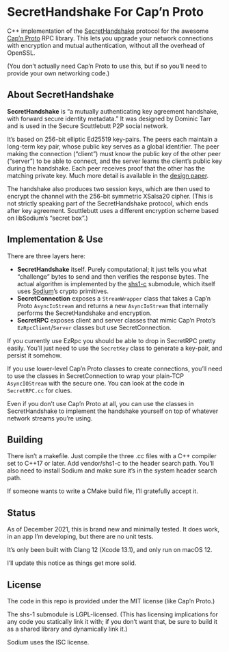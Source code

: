 #  SecretHandshake For Cap’n Proto

C++ implementation of the [SecretHandshake](https://github.com/auditdrivencrypto/secret-handshake) protocol for the awesome [Cap’n Proto](https://capnproto.org/) RPC library. This lets you upgrade your network connections with encryption and mutual authentication, without all the overhead of OpenSSL.

(You don’t actually need Cap’n Proto to use this, but if so you’ll need to provide your own networking code.)

## About SecretHandshake

**SecretHandshake** is “a mutually authenticating key agreement handshake, with forward secure identity metadata.” It was designed by Dominic Tarr and is used in the Secure Scuttlebutt P2P social network.

It’s based on 256-bit elliptic Ed25519 key-pairs. The peers each maintain a long-term key pair, whose public key serves as a global identifier. The peer making the connection (“client”) must know the public key of the other peer (“server”) to be able to connect, and the server learns the client’s public key during the handshake. Each peer receives proof that the other has the matching private key. Much more detail is available in the [design paper](http://dominictarr.github.io/secret-handshake-paper/shs.pdf).

The handshake also produces two session keys, which are then used to encrypt the channel with the 256-bit symmetric XSalsa20 cipher. (This is not strictly speaking part of the SecretHandshake protocol, which ends after key agreement. Scuttlebutt uses a different encryption scheme based on libSodium’s “secret box”.)

## Implementation & Use

There are three layers here:

- **SecretHandshake** itself. Purely computational; it just tells you what “challenge” bytes to send and then verifies the response bytes. The actual algorithm is implemented by the [shs1-c](https://github.com/AljoschaMeyer/shs1-c) submodule, which itself uses [Sodium](https://libsodium.gitbook.io/doc/)’s crypto primitives.
- **SecretConnection** exposes a `StreamWrapper` class that takes a Cap’n Proto `AsyncIoStream` and returns a new `AsyncIoStream` that internally performs the SecretHandshake and encryption.
- **SecretRPC** exposes client and server classes that mimic Cap’n Proto’s `EzRpcClient`/`Server` classes but use SecretConnection.

If you currently use EzRpc you should be able to drop in SecretRPC pretty easily. You’ll just need to use the `SecretKey` class to generate a key-pair, and persist it somehow.

If you use lower-level Cap’n Proto classes to create connections, you’ll need to use the classes in SecretConnection to wrap your plain-TCP `AsyncIOStream` with the secure one. You can look at the code in `SecretRPC.cc` for clues.

Even if you don’t use Cap’n Proto at all, you can use the classes in SecretHandshake to implement the handshake yourself on top of whatever network streams you’re using.

## Building

There isn’t a makefile. Just compile the three .cc files with a C++ compiler set to C++17 or later. Add vendor/shs1-c to the header search path. You’ll also need to install Sodium and make sure it’s in the system header search path.

If someone wants to write a CMake build file, I’ll gratefully accept it.

## Status

As of December 2021, this is brand new and minimally tested. It does work, in an app I’m developing, but there are no unit tests.

It’s only been built with Clang 12 (Xcode 13.1), and only run on macOS 12.

I’ll update this notice as things get more solid.

## License

The code in this repo is provided under the MIT license (like Cap’n Proto.)

The shs-1 submodule is LGPL-licensed. (This has licensing implications for any code you statically link it with; if you don’t want that, be sure to build it as a shared library and dynamically link it.)

Sodium uses the ISC license.
